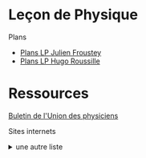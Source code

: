 # Leçon de Physique

Plans

- [Plans LP Julien Froustey](Plans_JF_2019.pdf) 
- [Plans LP Hugo Roussille](plans_lecon_physique.pdf) 

# Ressources

[Buletin de l'Union des physiciens](/leçon-physique/ressources-internet/BUP/BUP.md) 

Sites internets
<details>
  <summary>
    une autre liste
  </summary>


